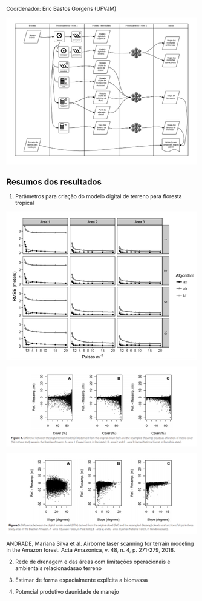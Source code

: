 Coordenador: Eric Bastos Gorgens (UFVJM)

![](fluxo.png)

## Resumos dos resultados

1. Parâmetros para criação do modelo digital de terreno para floresta tropical

![](mdt/dtm1.png)

![](mdt/dtm2.png)

![](mdt/dtm3.png)

ANDRADE, Mariana Silva et al. Airborne laser scanning for terrain modeling in the Amazon forest. Acta Amazonica, v. 48, n. 4, p. 271-279, 2018.

2. Rede de drenagem e das áreas com limitações operacionais e ambientais relacionadasao terreno



3. Estimar de forma espacialmente explícita a biomassa


4. Potencial produtivo daunidade de manejo
